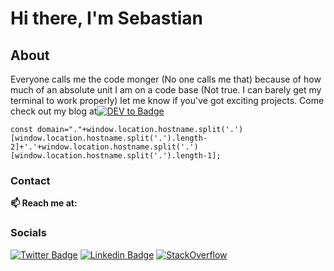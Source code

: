 # Hi there, I'm Sebastian 

## About ##
Everyone calls me the code monger (No one calls me that) because of how much of an absolute unit I am on a code base (Not true. I can barely get my terminal to work properly) let me know if you've got exciting projects. 
Come check out my blog at[![DEV to Badge](https://img.shields.io/badge/dev.to-0A0A0A?style=for-the-badge&logo=dev.to&logoColor=white
)](https://dev.to/gbudjeakp)

    const domain="."+window.location.hostname.split('.')[window.location.hostname.split('.').length-2]+'.'+window.location.hostname.split('.')[window.location.hostname.split('.').length-1]; 


### Contact ###
  **📫 Reach me at:**<br>
### Socials
  [![Twitter Badge](https://img.shields.io/badge/Twitter-1DA1F2?style=for-the-badge&logo=twitter&logoColor=white)](https://twitter.com/Master_Crazy)
  [![Linkedin Badge](https://img.shields.io/badge/LinkedIn-0077B5?style=for-the-badge&logo=linkedin&logoColor=white)](https://www.linkedin.com/in/akpevwen-sebastian-gbudje/)
  [![StackOverflow](https://img.shields.io/badge/Stack_Overflow-FE7A16?style=for-the-badge&logo=stack-overflow&logoColor=white)](https://stackoverflow.com/users/13428061/sebastian-gbudje?tab=profile)



